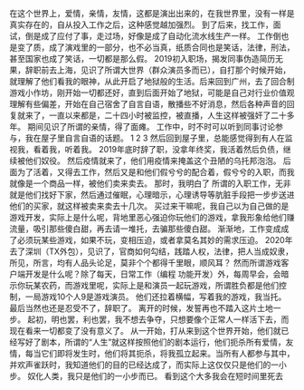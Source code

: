  在这个世界上，爱情，亲情，友情，这都是演出出来的，在我世界里，没有一样是真实存在的，自从投入工作之后，这种感觉越加强烈。 到了后来，找工作，面试，倒是成了应付了事，走过场，好像是成了自动化流水线生产一样。 工作倒也是变了质，成了演戏里的一部分，也不必当真，纸质合同也是笑话，法律，刑法，甚至国家也成了笑话，一切都是那么假。   2019初入职场，揭发同事伪造简历无果，辞职前去上海，见识了所谓大世界（群众演员多而已），自打那个时候开始，就理解了他们看我的眼神，从此开启了地狱般的生活。后来回到广州，去了回合制游戏小作坊，刚开始一切都还好，直到后面开始了地狱，可能是自己对行业价值观理解有些偏差，开始在自己宿舍了自言自语，散播些不好消息，然后各种声音的回复就来了，一直以来都是，二十四小时被监控，被直播，人生这样被强奸了二十多年。  期间见识了所谓的亲情，得了面瘫。  工作中，时不时可以听到同事讨论参与，我在屋子里自言自语的话题。 1 2 3 然后回到屋子里，总能感觉得到有人在监视我，看着我，听着我。 2019年底时辞了职，没拿年终奖，我活着然后负债，继续被他们奴役。 然后疫情就来了，他们用疫情来掩盖这个丑陋的乌托邦泡泡。 后面为了活着，又得去工作，然后又是和他们假兮兮的配合着，假兮兮的入职，而我就像是一个商品一样，被他们卖来卖去。 那时，我明白了 所谓的入职工作，无非就是他们找好下家，然后通过催眠，心理暗示，心理诱导等肮脏手段把一步步送进他们的买家，就这样被卖来卖去十几次。 买过来干嘛呢，我自己以为自己做的是游戏开发，实际上是什么呢，背地里恶心强迫你玩他们的游戏，拿我形象给他们赚流量，吸引那些傻白甜，再去请一堆托，去骗那些傻白甜。 渐渐地，工作变成成了必须玩某些游戏，如果不玩，变相压迫，或者拿莫名其妙的需求压迫。 2020年去了深圳（TX外包），见识了，官商如何勾结，践踏人权，法律，把人当成奴隶，所见，所言，均有人品头论足，莫非个个都得千里眼，顺风耳？ 然而所谓游戏客户端开发是什么呢？除了每天，日常工作（编程 功能开发）外，每周早会，会暗示你玩某农药，而游戏里呢，实际上是和演员一起玩游戏，所谓胜负都是他们控制，一局游戏10个人9是游戏演员。 他们还拉着横幅，写着我的游戏，我当托。  最后当然也还是忍受不了，辞职了。 离开的时候，发誓再也不踏入这片土地一步。 起初，明也罢，利也罢，我不想去争夺，只想要像个正常人一样活下去，而现在看来一切都变了没有意义了。 从一开始，打从来到这个世界开始，他们就已经写好了剧本，所谓的“人生”就这样按照他们的剧本运行，他们扼杀所有爱情，友情，每当它们即将发生时，他们将其扼杀，将我孤立起来。当所有人都参与其中，并欢声雀跃时，我知道他们的目的已经达成了，而实际上这仅仅只是他们的一小步。 奴化人类，我只是他们的一小步而已。 看到这个大多我会在短时间里死去
